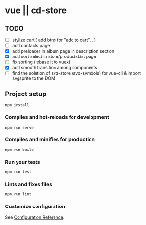 # vue || cd-store

## TODO

- [ ] stylize cart ( add btns for "add to cart"... )
- [ ] add contacts page
- [x] add preloader in album page in description section
- [x] add sort select in store/productsList page
- [ ] fix sorting (rebase it to vuex)
- [x] add smooth transition among components
- [ ] find the solution of svg-store (svg-symbols) for vue-cli & import svgsprite to the DOM

## Project setup
```
npm install
```

### Compiles and hot-reloads for development
```
npm run serve
```

### Compiles and minifies for production
```
npm run build
```

### Run your tests
```
npm run test
```

### Lints and fixes files
```
npm run lint
```

### Customize configuration
See [Configuration Reference](https://cli.vuejs.org/config/).
